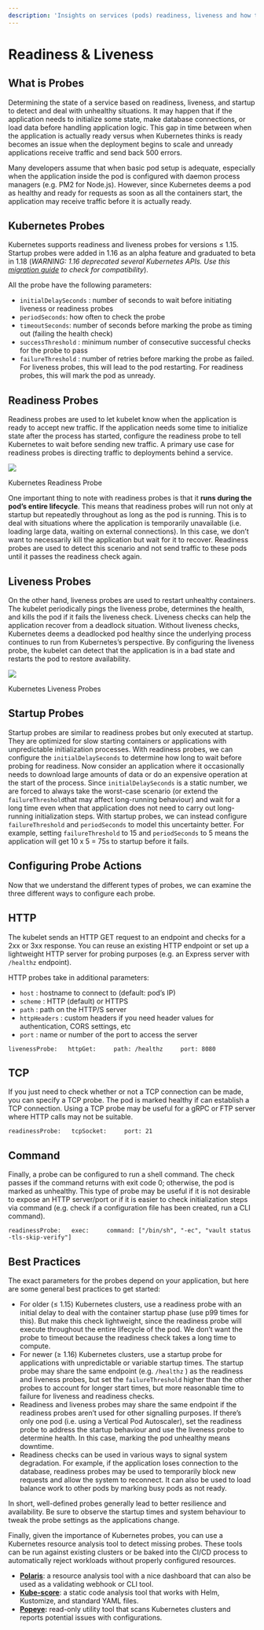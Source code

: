 ```yaml
---
description: 'Insights on services (pods) readiness, liveness and how to set.'
---
```


# Readiness & Liveness

## What is Probes <a id="what-is-probes"></a>

Determining the state of a service based on readiness, liveness, and startup to detect and deal with unhealthy situations. It may happen that if the application needs to initialize some state, make database connections, or load data before handling application logic. This gap in time between when the application is actually ready versus when Kubernetes thinks is ready becomes an issue when the deployment begins to scale and unready applications receive traffic and send back 500 errors.

Many developers assume that when basic pod setup is adequate, especially when the application inside the pod is configured with daemon process managers \(e.g. PM2 for Node.js\). However, since Kubernetes deems a pod as healthy and ready for requests as soon as all the containers start, the application may receive traffic before it is actually ready.

## Kubernetes Probes <a id="kubernetes-probes"></a>

Kubernetes supports readiness and liveness probes for versions ≤ 1.15. Startup probes were added in 1.16 as an alpha feature and graduated to beta in 1.18 \(_WARNING: 1.16 deprecated several Kubernetes APIs. Use this_ [_migration guide_](https://medium.com/dev-genius/upgrading-to-kubernetes-1-16-ad977933694d) _to check for compatibility_\).

All the probe have the following parameters:

* `initialDelaySeconds` : number of seconds to wait before initiating liveness or readiness probes
* `periodSeconds`: how often to check the probe
* `timeoutSeconds`: number of seconds before marking the probe as timing out \(failing the health check\)
* `successThreshold` : minimum number of consecutive successful checks for the probe to pass
* `failureThreshold` : number of retries before marking the probe as failed. For liveness probes, this will lead to the pod restarting. For readiness probes, this will mark the pod as unready.

## Readiness Probes <a id="readiness-probes"></a>

Readiness probes are used to let kubelet know when the application is ready to accept new traffic. If the application needs some time to initialize state after the process has started, configure the readiness probe to tell Kubernetes to wait before sending new traffic. A primary use case for readiness probes is directing traffic to deployments behind a service.

![](https://miro.medium.com/max/60/0*AvaYbgMkeHJ0Pis8.GIF?q=20)

Kubernetes Readiness Probe

One important thing to note with readiness probes is that it **runs during the pod’s entire lifecycle**. This means that readiness probes will run not only at startup but repeatedly throughout as long as the pod is running. This is to deal with situations where the application is temporarily unavailable \(i.e. loading large data, waiting on external connections\). In this case, we don’t want to necessarily kill the application but wait for it to recover. Readiness probes are used to detect this scenario and not send traffic to these pods until it passes the readiness check again.

## Liveness Probes <a id="29ef"></a>

On the other hand, liveness probes are used to restart unhealthy containers. The kubelet periodically pings the liveness probe, determines the health, and kills the pod if it fails the liveness check. Liveness checks can help the application recover from a deadlock situation. Without liveness checks, Kubernetes deems a deadlocked pod healthy since the underlying process continues to run from Kubernetes’s perspective. By configuring the liveness probe, the kubelet can detect that the application is in a bad state and restarts the pod to restore availability.

![](https://miro.medium.com/max/60/0*yicsIyLNZJlDlIsf.GIF?q=20)

Kubernetes Liveness Probes

## **Startup Probes** <a id="1b53"></a>

Startup probes are similar to readiness probes but only executed at startup. They are optimized for slow starting containers or applications with unpredictable initialization processes. With readiness probes, we can configure the `initialDelaySeconds` to determine how long to wait before probing for readiness. Now consider an application where it occasionally needs to download large amounts of data or do an expensive operation at the start of the process. Since `initialDelaySeconds` is a static number, we are forced to always take the worst-case scenario \(or extend the `failureThreshold`that may affect long-running behaviour\) and wait for a long time even when that application does not need to carry out long-running initialization steps. With startup probes, we can instead configure `failureThreshold` and `periodSeconds` to model this uncertainty better. For example, setting `failureThreshold` to 15 and `periodSeconds` to 5 means the application will get 10 x 5 = 75s to startup before it fails.

## Configuring Probe Actions <a id="configuring-probe-actions"></a>

Now that we understand the different types of probes, we can examine the three different ways to configure each probe.

## **HTTP** <a id="http"></a>

The kubelet sends an HTTP GET request to an endpoint and checks for a 2xx or 3xx response. You can reuse an existing HTTP endpoint or set up a lightweight HTTP server for probing purposes \(e.g. an Express server with `/healthz` endpoint\).

HTTP probes take in additional parameters:

* `host` : hostname to connect to \(default: pod’s IP\)
* `scheme` : HTTP \(default\) or HTTPS
* `path` : path on the HTTP/S server
* `httpHeaders` : custom headers if you need header values for authentication, CORS settings, etc
* `port` : name or number of the port to access the server

```text
livenessProbe:   httpGet:     path: /healthz     port: 8080
```

## TCP <a id="ed8f"></a>

If you just need to check whether or not a TCP connection can be made, you can specify a TCP probe. The pod is marked healthy if can establish a TCP connection. Using a TCP probe may be useful for a gRPC or FTP server where HTTP calls may not be suitable.

```text
readinessProbe:   tcpSocket:     port: 21
```

## Command <a id="0a7d"></a>

Finally, a probe can be configured to run a shell command. The check passes if the command returns with exit code 0; otherwise, the pod is marked as unhealthy. This type of probe may be useful if it is not desirable to expose an HTTP server/port or if it is easier to check initialization steps via command \(e.g. check if a configuration file has been created, run a CLI command\).

```text
readinessProbe:   exec:     command: ["/bin/sh", "-ec", "vault status -tls-skip-verify"]
```

## Best Practices <a id="best-practices"></a>

The exact parameters for the probes depend on your application, but here are some general best practices to get started:

* For older \(≤ 1.15\) Kubernetes clusters, use a readiness probe with an initial delay to deal with the container startup phase \(use p99 times for this\). But make this check lightweight, since the readiness probe will execute throughout the entire lifecycle of the pod. We don’t want the probe to timeout because the readiness check takes a long time to compute.
* For newer \(≥ 1.16\) Kubernetes clusters, use a startup probe for applications with unpredictable or variable startup times. The startup probe may share the same endpoint \(e.g. `/healthz` \) as the readiness and liveness probes, but set the `failureThreshold` higher than the other probes to account for longer start times, but more reasonable time to failure for liveness and readiness checks.
* Readiness and liveness probes may share the same endpoint if the readiness probes aren’t used for other signalling purposes. If there’s only one pod \(i.e. using a Vertical Pod Autoscaler\), set the readiness probe to address the startup behaviour and use the liveness probe to determine health. In this case, marking the pod unhealthy means downtime.
* Readiness checks can be used in various ways to signal system degradation. For example, if the application loses connection to the database, readiness probes may be used to temporarily block new requests and allow the system to reconnect. It can also be used to load balance work to other pods by marking busy pods as not ready.

In short, well-defined probes generally lead to better resilience and availability. Be sure to observe the startup times and system behaviour to tweak the probe settings as the applications change.

Finally, given the importance of Kubernetes probes, you can use a Kubernetes resource analysis tool to detect missing probes. These tools can be run against existing clusters or be baked into the CI/CD process to automatically reject workloads without properly configured resources.

* ​[**Polaris**](https://github.com/FairwindsOps/polaris): a resource analysis tool with a nice dashboard that can also be used as a validating webhook or CLI tool.
* ​[**Kube-score**](https://github.com/zegl/kube-score): a static code analysis tool that works with Helm, Kustomize, and standard YAML files.
* ​[**Popeye**](https://github.com/derailed/popeye)**:** read-only utility tool that scans Kubernetes clusters and reports potential issues with configurations.

